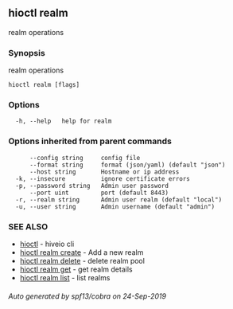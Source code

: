 ## hioctl realm

realm operations

### Synopsis

realm operations

```
hioctl realm [flags]
```

### Options

```
  -h, --help   help for realm
```

### Options inherited from parent commands

```
      --config string     config file
      --format string     format (json/yaml) (default "json")
      --host string       Hostname or ip address
  -k, --insecure          ignore certificate errors
  -p, --password string   Admin user password
      --port uint         port (default 8443)
  -r, --realm string      Admin user realm (default "local")
  -u, --user string       Admin username (default "admin")
```

### SEE ALSO

* [hioctl](hioctl.md)	 - hiveio cli
* [hioctl realm create](hioctl_realm_create.md)	 - Add a new realm
* [hioctl realm delete](hioctl_realm_delete.md)	 - delete realm pool
* [hioctl realm get](hioctl_realm_get.md)	 - get realm details
* [hioctl realm list](hioctl_realm_list.md)	 - list realms

###### Auto generated by spf13/cobra on 24-Sep-2019
